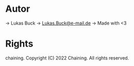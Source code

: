 # Autor
 -> Lukas Buck
 -> Lukas.Buck@e-mail.de
 -> Made with <3

# Rights 
 chaining. Copyright (C) 2022 Chaining. All rights reserved.

